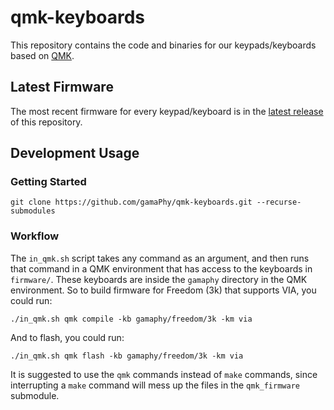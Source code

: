 # qmk-keyboards

This repository contains the code and binaries for our keypads/keyboards based on [QMK](https://github.com/qmk/qmk_firmware).

## Latest Firmware

The most recent firmware for every keypad/keyboard is in the [latest release](https://github.com/gamaPhy/qmk-keyboards/releases/latest) of this repository.

## Development Usage

### Getting Started
`git clone https://github.com/gamaPhy/qmk-keyboards.git --recurse-submodules`

### Workflow
The `in_qmk.sh` script takes any command as an argument, and then runs that command in a QMK environment that has access to the keyboards in `firmware/`. These keyboards are inside the `gamaphy` directory in the QMK environment. So to build firmware for Freedom (3k) that supports VIA, you could run:

    ./in_qmk.sh qmk compile -kb gamaphy/freedom/3k -km via

And to flash, you could run:

    ./in_qmk.sh qmk flash -kb gamaphy/freedom/3k -km via

It is suggested to use the `qmk` commands instead of `make` commands, since interrupting a `make` command will mess up the files in the `qmk_firmware` submodule.

